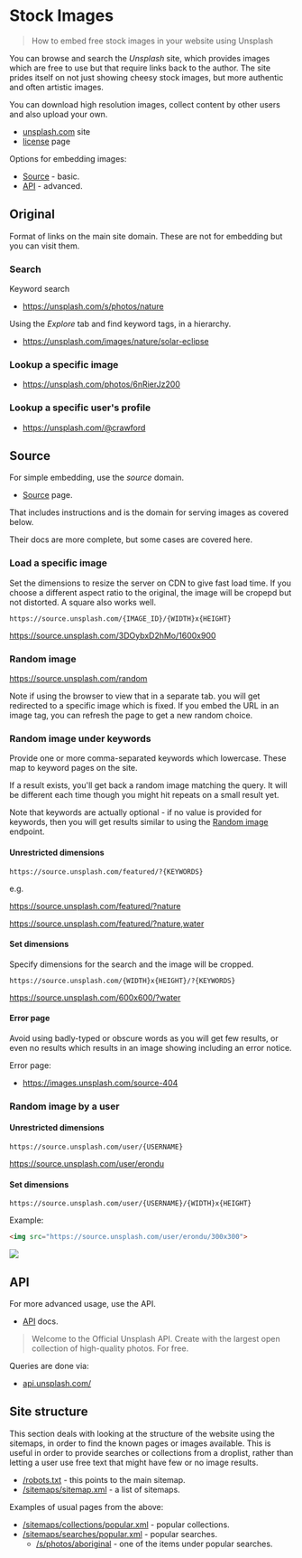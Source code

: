 # Stock Images
> How to embed free stock images in your website using Unsplash

You can browse and search the _Unsplash_ site, which provides images which are free to use but that require links back to the author. The site prides itself on not just showing cheesy stock images, but more authentic and often artistic images.

You can download high resolution images, collect content by other users and also upload your own. 

- [unsplash.com](https://unsplash.com) site
- [license](https://unsplash.com) page

Options for embedding images:

- [Source](#source) - basic.
- [API](#api) - advanced.


## Original

Format of links on the main site domain. These are not for embedding but you can visit them.


### Search 

Keyword search

- https://unsplash.com/s/photos/nature

Using the _Explore_ tab and find keyword tags, in a hierarchy.

- https://unsplash.com/images/nature/solar-eclipse

### Lookup a specific image

- https://unsplash.com/photos/6nRierJz200

### Lookup a specific user's profile

- https://unsplash.com/@crawford


## Source

For simple embedding, use the _source_ domain.

- [Source](https://source.unsplash.com/) page.

That includes instructions and is the domain for serving images as covered below.

Their docs are more complete, but some cases are covered here.


### Load a specific image

Set the dimensions to resize the server on CDN to give fast load time. If you choose a different aspect ratio to the original, the image will be cropepd but not distorted. A square also works well.

```
https://source.unsplash.com/{IMAGE_ID}/{WIDTH}x{HEIGHT}
```

https://source.unsplash.com/3DOybxD2hMo/1600x900


### Random image

https://source.unsplash.com/random

Note if using the browser to view that in a separate tab. you will get redirected to a specific image which is fixed. If you embed the URL in an image tag, you can refresh the page to get a new random choice. 


### Random image under keywords

Provide one or more comma-separated keywords which lowercase. These map to keyword pages on the site.

If a result exists, you'll get back a random image matching the query. It will be different each time though you might hit repeats on a small result yet.

Note that keywords are actually optional - if no value is provided for keywords, then you will get results similar to using the [Random image](#random-image) endpoint.

#### Unrestricted dimensions

```
https://source.unsplash.com/featured/?{KEYWORDS}
```

e.g.

https://source.unsplash.com/featured/?nature

https://source.unsplash.com/featured/?nature,water

#### Set dimensions

Specify dimensions for the search and the image will be cropped.

```
https://source.unsplash.com/{WIDTH}x{HEIGHT}/?{KEYWORDS}
```

https://source.unsplash.com/600x600/?water

#### Error page

Avoid using badly-typed or obscure words as you will get few results, or even no results which results in an image showing including an error notice.

Error page:

- https://images.unsplash.com/source-404



### Random image by a user

#### Unrestricted dimensions

```
https://source.unsplash.com/user/{USERNAME}
```

https://source.unsplash.com/user/erondu

#### Set dimensions

```
https://source.unsplash.com/user/{USERNAME}/{WIDTH}x{HEIGHT}
```

Example:

```markdown
<img src="https://source.unsplash.com/user/erondu/300x300">
```

<img src="https://source.unsplash.com/user/erondu/300x300">


## API

For more advanced usage, use the API.

- [API](https://unsplash.com/developers) docs.

> Welcome to the Official Unsplash API. Create with the largest open collection of high-quality photos. For free.

Queries are done via:

- [api.unsplash.com/](https://api.unsplash.com/)


## Site structure

This section deals with looking at the structure of the website using the sitemaps, in order to find the known pages or images available. This is useful in order to provide searches or collections from a droplist, rather than letting a user use free text that might have few or no image results.

- [/robots.txt](https://unsplash.com/robots.txt) - this points to the main sitemap.
- [/sitemaps/sitemap.xml](https://unsplash.com/sitemaps/sitemap.xml) - a list of sitemaps.

Examples of usual pages from the above:

- [/sitemaps/collections/popular.xml](https://unsplash.com/sitemaps/collections/popular.xml) - popular collections.
- [/sitemaps/searches/popular.xml](https://unsplash.com/sitemaps/searches/popular.xml) - popular searches.
    - [/s/photos/aboriginal](https://unsplash.com/s/photos/aboriginal) - one of the items under popular searches.


